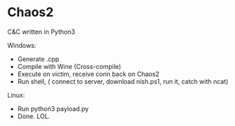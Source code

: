 # Chaos2
C&amp;C written in Python3

Windows:
  - Generate .cpp 
  - Compile with Wine (Cross-compile)
  - Execute on victim, receive conn back on Chaos2
  - Run shell, ( connect to server, download nish.ps1, run it, catch with ncat)
  
Linux:
  - Run python3 payload.py
  - Done. LOL.
  
  
